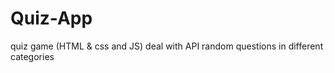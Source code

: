 # Quiz-App
quiz game (HTML &amp; css and JS) deal with API
random questions in different categories 
